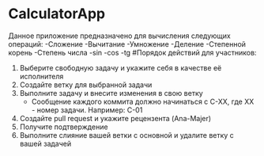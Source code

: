 # CalculatorApp
Данное приложение предназначено для вычисления следующих операций:
-Сложение
-Вычитание
-Умножение
-Деление
-Степенной корень
-Степень числа
-sin
-cos
-tg
#Порядок действий для участников:
1. Выберите свободную задачу и укажите себя в качестве её исполнителя
2. Создайте ветку для выбранной задачи
3. Выполните задачу и внесите изменения в свою ветку
    - Сообщение каждого коммита должно начинаться с C-XX, где XX - номер задачи. Например: C-01
4. Создайте pull request и укажите рецензента (Ana-Majer)
5. Получите подтверждение
6. Выполните слияние вашей ветки с основной и удалите ветку с вашей задачей
